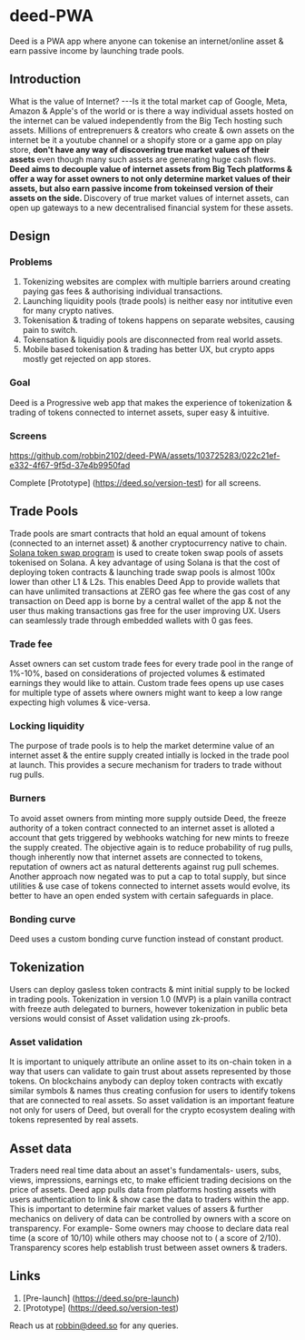 # deed-PWA
Deed is a PWA app where anyone can tokenise an internet/online asset &amp; earn passive income by launching trade pools.

## Introduction

What is the value of Internet? ---Is it the total market cap of Google, Meta, Amazon & Apple's of the world or is there a way individual assets hosted on the internet can be valued independently from the Big Tech hosting such assets. Millions of entreprenuers & creators who create & own assets on the internet be it a youtube channel or a shopify store or a game app on play store, <b> don't have any way of discovering true market values of their assets </b> even though many such assets are generating huge cash flows. <b> Deed aims to decouple value of internet assets from Big Tech platforms & offer a way for asset owners to not only determine market values of their assets, but also earn passive income from tokeinsed version of their assets on the side. </b> Discovery of true market values of internet assets, can open up gateways to a new decentralised financial system for these assets.


## Design

### Problems


1. Tokenizing websites are complex with multiple barriers around creating paying gas fees & authorising individual transactions.
2. Launching liquidity pools (trade pools) is neither easy nor intitutive even for many crypto natives.
3. Tokenisation & trading of tokens happens on separate websites, causing pain to switch.
4. Tokensation & liquidiy pools are disconnected from real world assets.
5. Mobile based tokenisation & trading has better UX, but crypto apps mostly get rejected on app stores.

### Goal
Deed is a Progressive web app that makes the experience of tokenization & trading of tokens connected to internet assets, super easy & intuitive.

### Screens




https://github.com/robbin2102/deed-PWA/assets/103725283/022c21ef-e332-4f67-9f5d-37e4b9950fad

Complete [Prototype] (https://deed.so/version-test) for all screens.

## Trade Pools

Trade pools are smart contracts that hold an equal amount of tokens (connected to an internet asset) & another cryptocurrency native to chain. [Solana token swap program](https://spl.solana.com/token-swap) is used to create token swap pools of assets tokenised on Solana. A key advantage of using Solana is that the cost of deploying token contracts & launching trade swap pools is almost 100x lower than other L1 & L2s. This enables Deed App to provide wallets that can have unlimited transactions at ZERO gas fee where the gas cost of any transaction on Deed app is borne by a central wallet of the app & not the user thus making transactions gas free for the user improving UX. Users can seamlessly trade through embedded wallets with 0 gas fees.

### Trade fee

Asset owners can set custom trade fees for every trade pool in the range of 1%-10%, based on considerations of projected volumes & estimated earnings they would like to attain. Custom trade fees opens up use cases for multiple type of assets where owners might want to keep a low range expecting high volumes & vice-versa.

### Locking liquidity

The purpose of trade pools is to help the market determine value of an internet asset & the entire supply created intially is locked in the trade pool at launch. This provides a secure mechanism for traders to trade without rug pulls.


### Burners

To avoid asset owners from minting more supply outside Deed, the freeze authority of a token contract connected to an internet asset is alloted a account that gets triggered by webhooks watching for new mints to freeze the supply created. The objective again is to reduce probability of rug pulls, though inherently now that internet assets are connected to tokens, reputation of owners act as natural detterents against rug pull schemes. Another approach now negated was to put a cap to total supply, but since utilities & use case of tokens connected to internet assets would evolve, its better to have an open ended system with certain safeguards in place.

### Bonding curve

Deed uses a custom bonding curve function instead of constant product. 



## Tokenization

Users can deploy gasless token contracts & mint initial supply to be locked in trading pools. Tokenization in version 1.0 (MVP) is a plain vanilla contract with freeze auth delegated to burners, however tokenization in public beta versions would consist of Asset validation using zk-proofs. 


### Asset validation 
It is important to uniquely attribute an online asset to its on-chain token in a way that users can validate to gain trust about assets represented by those tokens. On blockchains anybody can deploy token contracts with excatly similar symbols & names thus creating confusion for users to identify tokens that are connected to real assets. So asset validation is an important feature not only for users of Deed, but overall for the crypto ecosystem dealing with tokens represented by real assets.


## Asset data

Traders need real time data about an asset's fundamentals- users, subs, views, impressions, earnings etc, to make efficient trading decisions on the price of assets. Deed app pulls data from platforms hosting assets with users authentication to link & show case the data to traders within the app. This is important to determine fair market values of assers & further mechanics on delivery of data can be controlled by owners with a score on transparency. For example- Some owners may choose to declare data real time (a score of 10/10) while others may choose not to ( a score of 2/10). Transparency scores help establish trust between asset owners & traders.

## Links

1. [Pre-launch] (https://deed.so/pre-launch)
2. [Prototype] (https://deed.so/version-test)

Reach us at robbin@deed.so for any queries.
